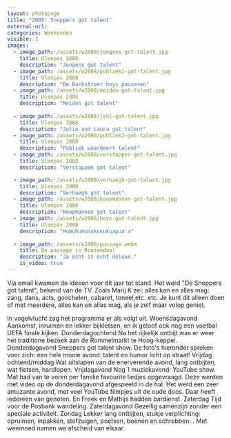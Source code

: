 ```yaml
---
layout: photopage
title: "2008: Sneppers got talent"
external-url:
categories: Weekenden
visible: 1
images:
  - image_path: /assets/w2008/jongens-got-talent.jpg
    title: Ulenpas 2008
    description: "Jongens got talent"
  - image_path: /assets/w2008/publiek1-got-talent.jpg
    title: Ulenpas 2008
    description: "De Backstreet boys pauzeren"
  - image_path: /assets/w2008/meiden-got-talent.jpg
    title: Ulenpas 2008
    description: "Meiden got talent"
    
  - image_path: /assets/w2008/jenl-got-talent.jpg
    title: Ulenpas 2008
    description: "Julia and Laura got talent"
  - image_path: /assets/w2008/publiek2-got-talent.jpg
    title: Ulenpas 2008
    description: "Publiek waardeert talent"
  - image_path: /assets/w2008/verstappen-got-talent.jpg
    title: Ulenpas 2008
    description: "Verstappen got talent"

  - image_path: /assets/w2008/verhaegh-got-talent.jpg
    title: Ulenpas 2008
    description: "Verhaegh got talent"
  - image_path: /assets/w2008/koopmannen-got-talent.jpg
    title: Ulenpas 2008
    description: "Koopmannen got talent"
  - image_path: /assets/w2008/boys-got-talent.jpg
    title: Ulenpas 2008
    description: "Humuhumunukunukuapua'a"
    
  - image_path: /assets/w2008/passage.webm
    title: De passage in Roosendaal
    description: "Ja echt is echt deluxe."
    is_video: true
---
```


Via email kwamen de ideeen voor dit jaar tot stand. Het werd "De Sneppers got talent", bekend van de TV. Zoals Marij K zei: alles kan en alles mag: zang, dans, acts, goochelen, cabaret, toneel,etc. etc. 
Je kunt dit alleen doen of met meerdere, alles kan en alles mag, als je zelf maar volop geniet.

In vogelvlucht zag het programma er als volgt uit.
Woensdagavond		Aankomst, inruimen en lekker bijkletsen, en ik geloof ook nog een voetbal UEFA finale kijken.
Donderdagochtend	Na het rijkelijk ontbijt was er weer het traditione bezoek aan de Rommelmarkt te Hoog-keppel.
Donderdagavond		Sneppers got talent show. De foto's hieronder spreken voor zich: een hele mooie avond: talent en humor licht op straat!
Vrijdag ochtend/middag	Wat uitslapen van de enerverende avond, lang ontbijten, wat fietsen, hardlopen.
Vrijdagavond		Nog 1 muziekavond: YouTube show. Mat had van te voren per familie favourite liedjes opgevraagd. Deze werden met video op de donderdagavond afgespeeld in de hal. Het werd een zeer amuzante avond, met veel YouTube filmpjes uit de oude doos. Daar heeft iedereen van genoten. En Freek en Mathijs hadden bardienst.
Zaterdag		Tijd voor de Posbank wandeling.
Zaterdagavond		Gezellig samenzijn zonder een speciale activiteit.
Zondag			Lekker lang ontbijten, stukje verplichting: opruimen, inpakken, stofzuigen, poetsen, boenen en schrobben... Met weemoed namen we afscheid van elkaar.
